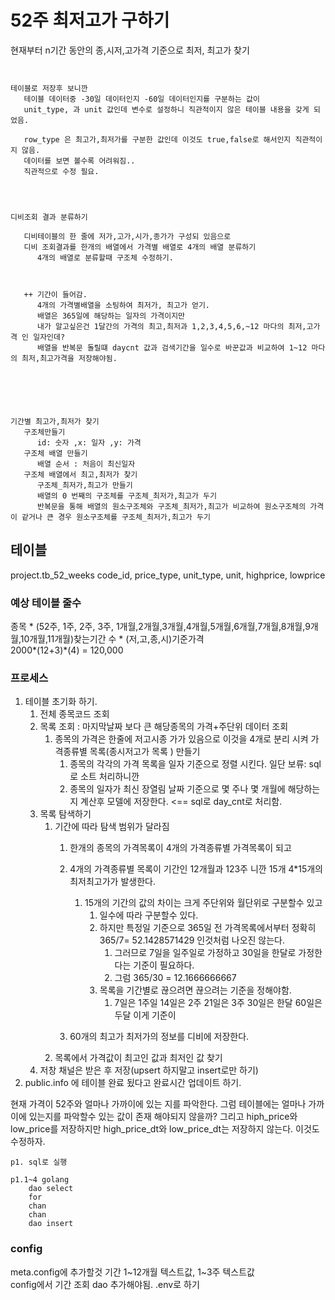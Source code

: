 # 52주 최저고가 구하기
현재부터 n기간 동안의 종,시저,고가격 기준으로 최저, 최고가 찾기
```


테이블로 저장후 보니깐
   테이블 데이터중 -30일 데이터인지 -60일 데이터인지를 구분하는 값이 
   unit_type, 과 unit 값인데 변수로 설정하니 직관적이지 않은 테이블 내용을 갖게 되었음.

   row_type 은 최고가,최저가를 구분한 값인데 이것도 true,false로 해서인지 직관적이지 않음.
   데이터를 보면 볼수록 어려워짐..
   직관적으로 수정 필요.




디비조회 결과 분류하기
   
   디비테이블의 한 줄에 저가,고가,시가,종가가 구성되 있음으로
   디비 조회결과를 한개의 배열에서 가격별 배열로 4개의 배열 분류하기
      4개의 배열로 분류할때 구조체 수정하기.
   
   
   
   ++ 기간이 들어감.
      4개의 가격별배열을 소팅하여 최저가, 최고가 얻기.
      배열은 365일에 해당하는 일자의 가격이지만 
      내가 알고싶은건 1달간의 가격의 최고,최저과 1,2,3,4,5,6,~12 마다의 최저,고가격 인 일자인데?
      배열을 반복문 돌릴떄 daycnt 값과 검색기간을 일수로 바꾼값과 비교하여 1~12 마다의 최저,최고가격을 저장해야됨.






기간별 최고가,최저가 찾기
   구조체만들기
      id: 숫자 ,x: 일자 ,y: 가격  
   구조체 배열 만들기
      배열 순서 : 처음이 최신일자
   구조체 배열에서 최고,최저가 찾기
      구조체_최저가,최고가 만들기
      배열의 0 번째의 구조체를 구조체_최저가,최고가 두기
      반복문을 통해 배열의 원소구조체와 구조체_최저가,최고가 비교하여 원소구조체의 가격이 같거나 큰 경우 원소구조체를 구조체_최저가,최고가 두기

```

## 테이블
project.tb_52_weeks
code_id, price_type, unit_type, unit,  highprice, lowprice 

### 예상 테이블 줄수
종목 * (52주, 1주, 2주, 3주, 1개월,2개월,3개월,4개월,5개월,6개월,7개월,8개월,9개월,10개월,11개월)찾는기간 수 * (저,고,종,시)기준가격    
2000*(12+3)*(4) = 120,000

### 프로세스
1. 테이블 초기화 하기.
   1. 전체 종목코드 조회
   2. 목록 조회 : 마지막날짜 보다 큰 해당종목의 가격+주단위 데이터 조회  
      1. 종목의 가격은 한줄에 저고시종 가가 있음으로 이것을 4개로 분리 시켜 가격종류별 목록(종시저고가 목록 ) 만들기
         1. 종목의 각각의 가격 목록을 일자 기준으로 정렬 시킨다. 일단 보류: sql로 소트 처리하니깐
         2. 종목의 일자가 최신 장열림 날짜 기준으로 몇 주나 몇 개월에 해당하는지 계산후 모델에 저장한다. <== sql로 day_cnt로 처리함.
   3. 목록 탐색하기
      1. 기간에 따라 탐색 범위가 달라짐
         1. 한개의 종목의 가격목록이 4개의 가격종류별 가격목록이 되고 
         2. 4개의 가격종류별 목록이 기간인 12개월과 123주 니깐 15개 4*15개의 최저최고가가 발생한다.
            1. 15개의 기간의 값의 차이는 크게 주단위와 월단위로 구분할수 있고
               1. 일수에 따라 구분할수 있다. 
               2. 하지만 특정일 기준으로 365일 전 가격목록에서부터 정확히 365/7= 52.1428571429 인것처럼 나오진 않는다.
                  1. 그러므로 7일을 일주일로 가정하고 30일을 한달로 가정한다는 기준이 필요하다.
                  2. 그럼 365/30 = 12.1666666667
               3. 목록을 기간별로 끊으려면 끊으려는 기준을 정해야함.
                  1. 7일은 1주일 14일은 2주 21일은 3주 30일은 한달 60일은 두달 이게 기준이
               
         3. 60개의 최고가 최저가의 정보를 디비에 저장한다. 
      2. 목록에서 가격값이 최고인 값과 최저인 값 찾기
   4. 저창 채널은 받은 후 저장(upsert 하지말고 insert로만 하기)
2. public.info 에 테이블 완료 됬다고 완료시간 업데이트 하기.


현재 가격이 52주와 얼마나 가까이에 있는 지를 파악한다.
그럼 테이블에는 얼마나 가까이에 있는지를 파악할수 있는 값이 존재 해야되지 않을까?
그리고 hiph_price와 low_price를 저장하지만 high_price_dt와 low_price_dt는 저장하지 않는다. 이것도 수정하자.

```
p1. sql로 실행

p1.1~4 golang
    dao select
    for
    chan
    chan
    dao insert
```
### config
meta.config에 추가할것 
기간 1~12개월 텍스트값, 1~3주 텍스트값   
config에서 기간 조회 dao 추가해야됨. .env로 하기    




